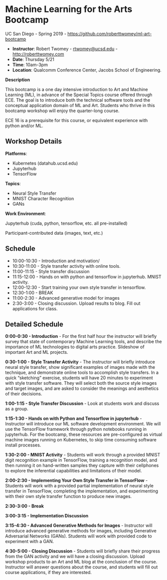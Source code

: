 # Machine Learning for the Arts Bootcamp

UC San Diego - Spring 2019 - https://github.com/roberttwomey/ml-art-bootcamp
- **Instructor**: Robert Twomey - rtwomey@ucsd.edu - http://roberttwomey.com
- **Date**: Thursday 5/21 
- **Time**: 10am-3pm
- **Location**: Qualcomm Conference Center, Jacobs School of Engineering.

**Description**

This bootcamp is a one day intensive introduction to Art and Machine Learning (ML), in advance of the Special Topics course offered through ECE. The goal is to introduce both the technical software tools and the conceptual application domain of ML and Art. Students who thrive in this bootcamp workshop will enjoy the quarter-long course.

ECE 16 is a prerequisite for this course, or equivalent experience with python and/or ML.

## Workshop Details

**Platforms**:
- Kubernetes (datahub.ucsd.edu)
- Jupyterhub
- TensorFlow

**Topics**:
- Neural Style Transfer
- MNIST Character Recognition
- GANs

**Work Environment**:

Jupyterhub (cuda, python, tensorflow, etc. all pre-installed)

Participant-contributed data (images, text, etc.)

## Schedule
- 10:00-10:30 - Introduction and motivation/
- 10:30-11:00 - Style transfer activity with online tools.
- 11:00-11:15 - Style transfer discussion 
- 11:15-12:00 - Hands on with python and tensorflow in jupyterhub. MNIST activity.
- 12:00-12:30 - Start training your own style transfer in tensorflow.
- 12:30-1:00 - BREAK
- 11:00-2:30 - Advanced generative model for images
- 2:30-3:00 - Closing discussion. Upload results to blog. Fill out applications for class.

## Detailed Schedule

**0:00-0:30 - Introduction** - For the first half hour the instructor will briefly survey that state of contemporary Machine Learning tools, and describe the importance of ML technologies to digital arts practice. Slideshow of important Art and ML projects.

**0:30-1:00 - Style Transfer Activity** - The instructor will briefly introduce neural style transfer, show significant examples of images made with the technique, and demonstrate online tools to accomplish style transfers. In a quick “sketching” exercise, students will have 20 minutes to experiment with style transfer software. They will select both the source style images and target images, and are asked to consider the meanings and aesthetics of their decisions.

**1:00-1:15 - Style Transfer Discussion** - Look at students work and discuss as a group.

**1:15-1:30 - Hands on with Python and Tensorflow in jupyterhub** - Instructor will introduce our ML software development environment. We will use the TensorFlow framework through python notebooks running in jupyterhub. For the bootcamp, these resources are pre-configured as virtual machine images running on Kubernetes, to skip time consuming software install processes. 

**1:30-2:00 - MNIST Activity** - Students will work through a provided MNIST digit recognition example in TensorFlow, training a recognition model, and then running it on hand-written samples they capture with their cellphones to explore the inferential capabilities and limitations of their model.

**2:00-2:30 - Implementing Your Own Style Transfer in TensorFlow** - Students will work with a provided partial implementation of neural style transfer in TensorFlow, completing the implementation, and experimenting with their own style transfer function to produce new images. 

**2:30-3:00 - Break**

**3:00-3:15 - Implementation Discussion**

**3:15-4:30 - Advanced Generative Methods for Images** - Instructor will introduce advanced generative methods for images, including Generative Adversarial Networks (GANs). Students will work with provided code to experiment with a GAN. 

**4:30-5:00 - Closing Discussion** - Students will briefly share their progress from the GAN activity and we will have a closing discussion. Upload workshop products to an Art and ML blog at the conclusion of the course. Instructor will answer questions about the course, and students will fill out course applications, if they are interested. 
